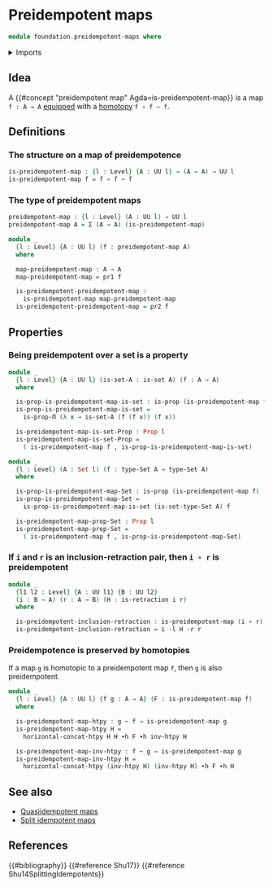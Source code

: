 # Preidempotent maps

```agda
module foundation.preidempotent-maps where
```

<details><summary>Imports</summary>

```agda
open import foundation.dependent-pair-types
open import foundation.homotopy-algebra
open import foundation.universe-levels
open import foundation.whiskering-homotopies-composition

open import foundation-core.function-types
open import foundation-core.homotopies
open import foundation-core.propositions
open import foundation-core.retractions
open import foundation-core.sets
```

</details>

## Idea

A {{#concept "preidempotent map" Agda=is-preidempotent-map}} is a map
`f : A → A` [equipped](foundation.structure.md) with a
[homotopy](foundation-core.homotopies.md) `f ∘ f ~ f`.

## Definitions

### The structure on a map of preidempotence

```agda
is-preidempotent-map : {l : Level} {A : UU l} → (A → A) → UU l
is-preidempotent-map f = f ∘ f ~ f
```

### The type of preidempotent maps

```agda
preidempotent-map : {l : Level} (A : UU l) → UU l
preidempotent-map A = Σ (A → A) (is-preidempotent-map)

module _
  {l : Level} {A : UU l} (f : preidempotent-map A)
  where

  map-preidempotent-map : A → A
  map-preidempotent-map = pr1 f

  is-preidempotent-preidempotent-map :
    is-preidempotent-map map-preidempotent-map
  is-preidempotent-preidempotent-map = pr2 f
```

## Properties

### Being preidempotent over a set is a property

```agda
module _
  {l : Level} {A : UU l} (is-set-A : is-set A) (f : A → A)
  where

  is-prop-is-preidempotent-map-is-set : is-prop (is-preidempotent-map f)
  is-prop-is-preidempotent-map-is-set =
    is-prop-Π (λ x → is-set-A (f (f x)) (f x))

  is-preidempotent-map-is-set-Prop : Prop l
  is-preidempotent-map-is-set-Prop =
    ( is-preidempotent-map f , is-prop-is-preidempotent-map-is-set)

module _
  {l : Level} (A : Set l) (f : type-Set A → type-Set A)
  where

  is-prop-is-preidempotent-map-Set : is-prop (is-preidempotent-map f)
  is-prop-is-preidempotent-map-Set =
    is-prop-is-preidempotent-map-is-set (is-set-type-Set A) f

  is-preidempotent-map-prop-Set : Prop l
  is-preidempotent-map-prop-Set =
    ( is-preidempotent-map f , is-prop-is-preidempotent-map-Set)
```

### If `i` and `r` is an inclusion-retraction pair, then `i ∘ r` is preidempotent

```agda
module _
  {l1 l2 : Level} {A : UU l1} {B : UU l2}
  (i : B → A) (r : A → B) (H : is-retraction i r)
  where

  is-preidempotent-inclusion-retraction : is-preidempotent-map (i ∘ r)
  is-preidempotent-inclusion-retraction = i ·l H ·r r
```

### Preidempotence is preserved by homotopies

If a map `g` is homotopic to a preidempotent map `f`, then `g` is also
preidempotent.

```agda
module _
  {l : Level} {A : UU l} {f g : A → A} (F : is-preidempotent-map f)
  where

  is-preidempotent-map-htpy : g ~ f → is-preidempotent-map g
  is-preidempotent-map-htpy H =
    horizontal-concat-htpy H H ∙h F ∙h inv-htpy H

  is-preidempotent-map-inv-htpy : f ~ g → is-preidempotent-map g
  is-preidempotent-map-inv-htpy H =
    horizontal-concat-htpy (inv-htpy H) (inv-htpy H) ∙h F ∙h H
```

## See also

- [Quasiidempotent maps](foundation.quasiidempotent-maps.md)
- [Split idempotent maps](foundation.split-idempotent-maps.md)

## References

{{#bibliography}} {{#reference Shu17}} {{#reference Shu14SplittingIdempotents}}
